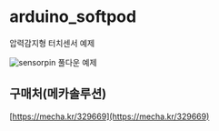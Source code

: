 # arduino_softpod
압력감지형 터치센서 예제

![sensorpin](https://cdn.sparkfun.com/r/600-600/assets/learn_tutorials/5/1/4/example_circuit_bb-pulldown.png "풀다운 연결 예제")
풀다운 예제

## 구매처(메카솔루션)
[https://mecha.kr/329669](https://mecha.kr/329669)
